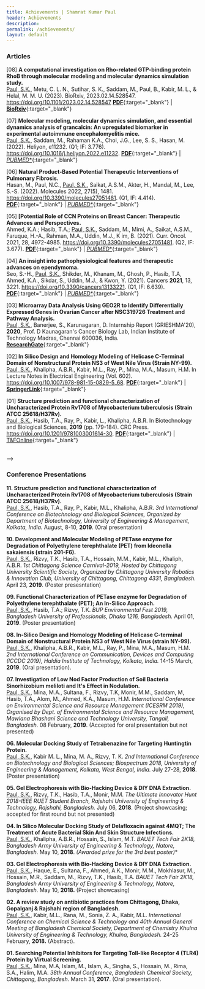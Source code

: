 ```yaml
---
title: Achievements | Shamrat Kumar Paul
header: Achievements
description:
permalink: /achievements/
layout: default
---
```

### Articles

[08] **A computational investigation on Rho-related GTP-binding protein RhoB through molecular modeling and molecular dynamics simulation study.** <br>
<u>Paul, S.K.</u>, Metu, C. L. N., Sutihar, S. K., Saddam, M., Paul, B., Kabir, M. L., & Helal, M. M. U. (2023).
BioRxiv, 2023.02.14.528547.
https://doi.org/10.1101/2023.02.14.528547
[**PDF**](https://paulshamrat.github.io/assets/articles/2023-02-15-RHOB.pdf){:target="\_blank"} |
[**BioRxiv**](https://www.biorxiv.org/content/10.1101/2023.02.14.528547v1){:target="\_blank"}
<br>

[07] **Molecular modeling, molecular dynamics simulation, and essential dynamics analysis of grancalcin: An upregulated biomarker in experimental autoimmune encephalomyelitis mice.** <br>
<u>Paul, S.K.</u>, Saddam, M., Rahaman K.A., Choi, J.G., Lee, S. S., Hasan, M. (2022).
Heliyon, e11232.
(Q1; IF: 3.776).
https://doi.org/10.1016/j.heliyon.2022.e11232.
[**PDF**](https://paulshamrat.github.io/assets/articles/2022-10-20-GCA.pdf){:target="\_blank"} |
[*PUBMED**](https://pubmed.ncbi.nlm.nih.gov/36340004/){:target="\_blank"}
<br>

[06] **Natural Product-Based Potential Therapeutic Interventions of Pulmonary Fibrosis.** <br>
Hasan, M., Paul, N.C., <u>Paul, S.K.</u>, Saikat, A.S.M., Akter, H., Mandal, M., Lee, S.-S. (2022).
Molecules 2022, 27(5), 1481.
https://doi.org/10.3390/molecules27051481.
(Q1, IF: 4.414).
[**PDF**](https://paulshamrat.github.io/assets/articles/2022-02-22-IPF.pdf){:target="\_blank"} |
[*PUBMED**](https://pubmed.ncbi.nlm.nih.gov/35268581/){:target="\_blank"} 
<br>

[05] **[Potential Role of CCN Proteins on Breast Cancer: Therapeutic Advances and Perspectives.** <br>
Ahmed, K.A.; Hasib, T.A.; <u>Paul, S.K.</u>, Saddam, M., Mimi, A., Saikat, A.S.M., Faruque, H.-A., Rahman, M.A., Uddin, M.J., K im, B. (2021).
Curr. Oncol. 2021, 28, 4972-4985.
https://doi.org/10.3390/molecules27051481.
(Q2, IF: 3.677).
[**PDF**](https://www.ncbi.nlm.nih.gov/pmc/articles/PMC8700172/pdf/curroncol-28-00417.pdf){:target="\_blank"} |
[*PUBMED**](https://pubmed.ncbi.nlm.nih.gov/34940056/){:target="\_blank"}
<br>

[04] **An insight into pathophysiological features and therapeutic advances on ependymoma.** <br>
Seo, S.-H., <u>Paul, S.K.</u>, Shikder, M., Khanam, M., Ghosh, P., Hasib, T.A, Ahmed, K.A., Sikdar, S., Uddin, M.J., & Kwon, Y. (2021).
Cancers **2021**, 13, 3221.
https://doi.org/10.3390/cancers13133221.
(Q1, IF: 6.639).
[**PDF**](https://www.ncbi.nlm.nih.gov/pmc/articles/PMC8269186/pdf/cancers-13-03221.pdf){:target="\_blank"} |
[*PUBMED**](https://pubmed.ncbi.nlm.nih.gov/34203272/){:target="\_blank"}
<br>

[03] **Microarray Data Analysis Using GEO2R to Identify Differentially Expressed Genes in Ovarian Cancer after NSC319726 Treatment and Pathway Analysis.** <br>
<u>Paul, S.K.</u>, Banerjee, S., Karunagaran, D.
Internship Report (GRIESHMA'20), **2020**, Prof. D Kaunagaran's Cancer Biology Lab, Indian Institute of Technology Madras, Chennai 600036, India.
[**ResearchGate**](https://www.researchgate.net/publication/349832074_Microarray_Data_Analysis_Using_GEO2R_to_Identify_Differentially_Expressed_Genes_in_Ovarian_Cancer_after_NSC319726_Treatment_and_Pathway_Analysis){:target="\_blank"}
<br>

[02] **In Silico Design and Homology Modeling of Helicase C-Terminal Domain of Nonstructural Protein NS3 of West Nile Virus (Strain NY-99).** <br>
<u>Paul, S.K.</u>, Khalipha, A.B.R., Kabir, M.L., Ray, P., Mina, M.A., Masum, H.M.
In Lecture Notes in Electrical Engineering (Vol. 602).
https://doi.org/10.1007/978-981-15-0829-5_68.
[**PDF**](https://paulshamrat.github.io/assets/articles/2019-12-WNV.pdf){:target="\_blank"} |
[**SpringerLink**](https://link.springer.com/chapter/10.1007/978-981-15-0829-5_68){:target="\_blank"}
<br>

[01] **Structure prediction and functional characterization of Uncharacterized Protein Rv1708 of Mycobacterium tuberculosis (Strain ATCC 25618/H37Rv).** <br>
<u>Paul, S.K.</u>, Hasib, T.A., Ray, P., Kabir, L., Khalipha, A.B.R.
In Biotechnology and Biological Sciences, **2019** (pp. 179-184). CRC Press.
https://doi.org/10.1201/9781003001614-30.
[**PDF**](https://paulshamrat.github.io/assets/articles/2019-11-MTB-BIOSPECTRUM.pdf){:target="\_blank"} |
[T&FOnline](https://www.taylorfrancis.com/chapters/edit/10.1201/9781003001614-30/structure-prediction-functional-characterization-uncharacterized-protein-rv1708-mycobacterium-tuberculosis-strain-atcc-25618-h37rv-shamrat-kumar-paul-tasnin-al-hasib-pranta-ray-lutful-kabir-abul-bashar-ripon-khalipha){:target="\_blank"}
<br>

<!--
### Other Articles
[03] **In Silico Molecular Docking and Density Functional Studies on Fenofibrate and its Derivatives Against 5AZT in the Treatment of Cardiovascular Disease** <br>
Abul Bashar Ripon Khalipha, Shamrat Kumar Paul, Mohammad Solaiman Hossain, Pranta Ray, Md Lutful Kabir,
<!--International Journal of Evergreen Scientific Research Research Paper Vol.01, Issue 01, pp.1-14 (2020)<br>
[PDF](/achievementfiles/publishedarticles/MSFenofibrater.pdf)
<br>

[02] **CCN family proteins in tumorigenesis and cancer** <br>
Pranta Ray, Pushpendu Malakar, Shamrat Kumar Paul, Mohammad Torequl Islam.
<br>
<!--K-publishers, 2020<br>
[PDF](/achievementfiles/publishedarticles/7001-DONE.pdf)

[01] **In Silico Molecular Docking Study of Delafloxacin against 4MQT for the Treatment of Acute Bacterial Skin and Skin Structure Infections** <br>
Shamrat Kumar Paul, Pranta Ray, Mohammad Solaiman Hossain, Abul Bashar Ripon Khalipha, Mohammad Torequl Islam.
<!--Int. J. Biopro. Biotechnol. Advance 5 (1), 144-150 2019<br>
[PDF](/achievementfiles/publishedarticles/Delafloxacin-2019.pdf) -->
<br>-->

### Conference Presentations

**11. Structure prediction and functional characterization of Uncharacterized Protein Rv1708 of Mycobacterium tuberculosis (Strain ATCC 25618/H37Rv).** <br>
<u>Paul, S.K.</u>, Hasib, T.A., Ray, P., Kabir, M.L., Khalipha, A.B.R.
*3rd International Conference on Biotechnology and Biological Sciences, 
Organized by Department of Biotechnology, University of Engineering & Management, 
Kolkata, India.*
August, 8-10, **2019**.
(Oral presentation)

**10. Development and Molecular Modeling of PETase enzyme for Degradation of Polyethylene terephthalate (PET) from Ideonella sakaiensis (strain 201-F6).** <br>
<u>Paul, S.K.</u>, Rizvy, T.K., Hasib, T.A., Hossain, M.M., Kabir, M.L., Khaliph, A.B.R.
*1st Chittagong Science Carnival-2019, Hosted by Chittagong University Scientific Society,
Organized by Chittagong University Robotics & Innovation Club, 
University of Chittagong, Chittagong 4331, Bangladesh.*
April 23, **2019**.
(Poster presesntation)

**09. Functional Characterization of PETase enzyme for Degradation of Polyethylene terephthalate (PET); An In-Silico Approach.** <br>
<u>Paul, S.K.</u>, Hasib, T.A.; Rizvy, T.K.
*BUP Environmental Fest 2019, 
Bangladesh University of Professionals, 
Dhaka 1216, Bangladesh.*
April 01, **2019**. 
(Poster presentation)

**08. In-Silico Design and Homology Modeling of Helicase C-terminal Domain of Nonstructural Protein NS3 of West Nile Virus (strain NY-99).** <br>
<u>Paul, S.K.</u>, Khalipha, A.B.R., Kabir, M.L., Ray, P., Mina, M.A., Masum, H.M.
*2nd International Conference on Communication, Devices and Computing (ICCDC 2019), 
Haldia Institute of Technology, 
Kolkata, India.*
14-15 March, **2019**.
(Oral presentation).

**07. Investigation of Low Nod Factor Production of Soil Bacteria Sinorhizobium meliloti and It's Effect in Nodulation.** <br>
<u>Paul, S.K.</u>, Mina, M.A., Sultana, F., Rizvy, T.K, Monir, M.M., Saddam, M, Hasib, T.A., Alom, M., Ahmed, K.A., Masum, H.M.
*International Conference on Environmental Science and Resource Management (ICESRM 2019),
Organised by Dept. of Environmental Science and Resource Management, 
Mawlana Bhashani Science and Technology University, 
Tangail, Bangladesh.*
08 February, **2019**.
(Accepted for oral presentation but not presented)

**06. Molecular Docking Study of Tetrabenazine for Targeting Huntingtin Protein.** <br>
<u>Paul, S.K.</u>, Kabir M. L., Mina, M. A., Rizvy, T. K.
*2nd International Conference on Biotechnology and Biological Sciences; Biospectrum 2018,
University of Engineering & Management, Kolkata, 
West Bengal, India.*
July 27-28, **2018**.
(Poster presentation)

**05. Gel Electrophoresis with Bio-Hacking Device & DIY DNA Extraction.** <br>
<u>Paul, S.K.</u>, Rizvy, T.K., Hasib, T.A., Monir, M.M.
*The Ultimate Innovator Hunt 2018-IEEE RUET Student Branch, 
Rajshahi University of Engineering & Technology, 
Rajshahi, Bangladesh.*
July 06, **2018**.
(Project showcasing; accepted for first round but not presented)

**04. In Silico Molecular Docking  Study of Delafloxacin against 4MQT; The Treatment of  Acute Bacterial Skin And Skin Structure Infections.** <br>
<u>Paul, S.K.</u>, Khalipha, A.B.R., Hossain, S., Islam, M.T.
*BAUET Tech Fair 2K18, 
Bangladesh Army University of Engineering & Technology, 
Natore, Bangladesh.*
May 10, **2018**.
**(Awarded prize for the 3rd best poster*)**

**03. Gel Electrophoresis with Bio-Hacking Device & DIY DNA Extraction.** <br>
<u>Paul, S.K.</u>, Haque, E., Sultana, F.,  Ahmed, A.K., Monir, M.M., Mokhlasur, M., Hossain, M.R., Saddam, M., Rizvy, T.K., Hasib, T.A.
*BAUET Tech Fair 2K18, 
Bangladesh Army University of Engineering & Technology, 
Natore, Bangladesh.*
May 10, **2018.**
(Project showcasing)

**02. A review study on antibiotic practices from Chittagong, Dhaka, Gopalganj & Rajshahi region of Bangladesh.** <br>
<u>Paul, S.K.</u>, Kabir, M.L., Rana, M., Sonia, Z. A., Kabir, M.L.
*International Conference on Chemical Science & Technology and 
40th Annual General Meeting of Bangladesh Chemical Society,
Department of Chemistry Khulna University of Engineering & Technology, 
Khulna, Bangladesh.*
24-25 February, **2018.** 
(Abstract).

**01. Searching Potential Inhibitors for Targeting Toll-like Receptor 4 (TLR4) Protein by Virtual Screening.**<br>
<u>Paul, S.K.</u>, Mina, M.A, Islam, M., Islam, A., Singha, S., Hossain, M., Rima, S.A., Halim, M.A.
*38th Annual Conference, Bangladesh Chemical Society, 
Chittagong, Bangladesh.*
March 31, **2017**.
(Oral presentation).
